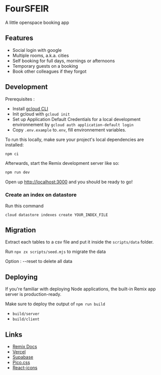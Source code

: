 # FourSFEIR

A little openspace booking app

## Features

- Social login with google
- Multiple rooms, a.k.a. cities
- Self booking for full days, mornings or afternoons
- Temporary guests on a booking
- Book other colleagues if they forgot

## Development

Prerequisites :

- Install [gcloud CLI](https://cloud.google.com/sdk/docs/install?hl=fr)
- Init gcloud with `gcloud init`
- Set up Application Default Credentials for a local development environnement by `gcloud auth application-default login`
- Copy `.env.example` to`.env`, fill environnement variables.

To run this locally, make sure your project's local dependencies are installed:

```sh
npm ci
```

Afterwards, start the Remix development server like so:

```sh
npm run dev
```

Open up [http://localhost:3000](http://localhost:3000) and you should be ready to go!



### Create an index on datastore

Run this command
```
cloud datastore indexes create YOUR_INDEX_FILE
```

## Migration

Extract each tables to a csv file and put it inside the `scripts/data` folder.

Run `npx zx scripts/seed.mjs` to migrate the data

Option : --reset to delete all data


## Deploying

If you're familiar with deploying Node applications, the built-in Remix app server is production-ready.

Make sure to deploy the output of `npm run build`

- `build/server`
- `build/client`

## Links

- [Remix Docs](https://remix.run/docs)
- [Vercel](https://vercel.com/docs)
- [Supabase](https://supabase.com/docs)
- [Pico.css](https://picocss.com/docs)
- [React-icons](https://react-icons.github.io/react-icons/icons?name=fi)
